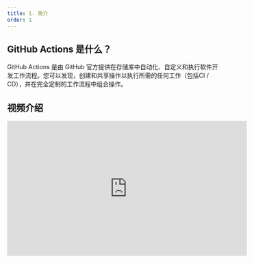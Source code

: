 ```yaml
---
title: 1. 简介
order: 1
---
```


## GitHub Actions 是什么？

GitHub Actions 是由 GitHub 官方提供在存储库中自动化、自定义和执行软件开发工作流程。您可以发现，创建和共享操作以执行所需的任何工作（包括CI / CD），并在完全定制的工作流程中组合操作。

## 视频介绍

<iframe width="560" height="315" src="https://www.youtube.com/embed/cP0I9w2coGU" frameborder="0" allow="accelerometer; autoplay; clipboard-write; encrypted-media; gyroscope; picture-in-picture" allowfullscreen></iframe>
